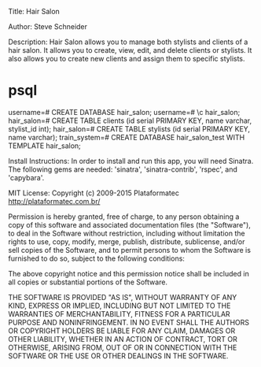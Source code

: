 Title: Hair Salon

Author: Steve Schneider

Description: Hair Salon allows you to manage both stylists and clients of a hair salon. It allows you to create, view, edit, and delete clients or stylists. It also allows you to create new clients and assign them to specific stylists.

# psql
username=# CREATE DATABASE hair_salon;
username=# \c hair_salon;
hair_salon=# CREATE TABLE clients (id serial PRIMARY KEY, name varchar, stylist_id int);
hair_salon=# CREATE TABLE stylists (id serial PRIMARY KEY, name varchar);
train_system=# CREATE DATABASE hair_salon_test WITH TEMPLATE hair_salon;

Install Instructions: In order to install and run this app, you will need Sinatra. The following gems are needed: 'sinatra', 'sinatra-contrib', 'rspec', and 'capybara'.

MIT License: Copyright (c) 2009-2015 Plataformatec http://plataformatec.com.br/

Permission is hereby granted, free of charge, to any person obtaining a copy of this software and associated documentation files (the "Software"), to deal in the Software without restriction, including without limitation the rights to use, copy, modify, merge, publish, distribute, sublicense, and/or sell copies of the Software, and to permit persons to whom the Software is furnished to do so, subject to the following conditions:

The above copyright notice and this permission notice shall be included in all copies or substantial portions of the Software.

THE SOFTWARE IS PROVIDED "AS IS", WITHOUT WARRANTY OF ANY KIND, EXPRESS OR IMPLIED, INCLUDING BUT NOT LIMITED TO THE WARRANTIES OF MERCHANTABILITY, FITNESS FOR A PARTICULAR PURPOSE AND NONINFRINGEMENT. IN NO EVENT SHALL THE AUTHORS OR COPYRIGHT HOLDERS BE LIABLE FOR ANY CLAIM, DAMAGES OR OTHER LIABILITY, WHETHER IN AN ACTION OF CONTRACT, TORT OR OTHERWISE, ARISING FROM, OUT OF OR IN CONNECTION WITH THE SOFTWARE OR THE USE OR OTHER DEALINGS IN THE SOFTWARE.
